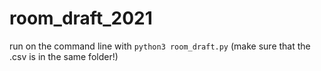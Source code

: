 # room_draft_2021

run on the command line with `python3 room_draft.py` (make sure that the .csv is in the same folder!)
